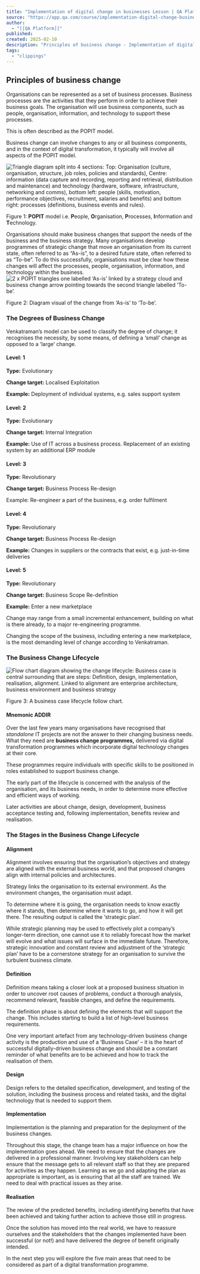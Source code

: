 ```yaml
---
title: "Implementation of digital change in businesses Lesson | QA Platform"
source: "https://app.qa.com/course/implementation-digital-change-businesses-1698/principles-business-change/?context_id=13677&context_resource=lp"
author:
  - "[[QA Platform]]"
published:
created: 2025-02-10
description: "Principles of business change - Implementation of digital change in businesses lesson from QA Platform. Start learning today with our digital training solutions."
tags:
  - "clippings"
---
```

## Principles of business change

Organisations can be represented as a set of business processes. Business processes are the activities that they perform in order to achieve their business goals. The organisation will use business components, such as people, organisation, information, and technology to support these processes.  

This is often described as the POPIT model. 

Business change can involve changes to any or all business components, and in the context of digital transformation, it typically will involve all aspects of the POPIT model.

![​Triangle diagram split into 4 sections: Top: Organisation (culture, organisation, structure, job roles, policies and standards), Centre: information (data capture and recording, reporting and retrieval, distribution and maintenance) and technology (hardware, software, infrastructure, networking and comms), bottom left: people (skills, motivation, performance objectives, recruitment, salaries and benefits) and bottom right: processes (definitions, business events and rules).](https://assets.cloudacademy.com/bakery/media/uploads/entity/blobid1-ca0ca0c8-92d0-46fd-9481-84d8a3f1b4ae.png)

Figure 1: **POPIT** model i.e. **P**eople, **O**rganisation, **P**rocesses, **I**nformation and **T**echnology.

Organisations should make business changes that support the needs of the business and the business strategy. Many organisations develop programmes of strategic change that move an organisation from its current state, often referred to as “As-is”, to a desired future state, often referred to as “To-be”. To do this successfully, organisations must be clear how these changes will affect the processes, people, organisation, information, and technology within the business.  ![2 x POPIT triangles one labelled ‘As-is’ linked by a strategy cloud and business change arrow pointing towards the second triangle labelled ‘To-be’.​](https://assets.cloudacademy.com/bakery/media/uploads/entity/blobid4-034dd9c9-c351-4d77-a967-1b27b6949586.png)

Figure 2: Diagram visual of the change from ‘As-is’ to ‘To-be’.

### **The Degrees of Business Change** 

Venkatraman’s model can be used to classify the degree of change; it recognises the necessity, by some means, of defining a ‘small’ change as opposed to a ‘large’ change. 

#### **Level**: 1

**Type:** Evolutionary 

**Change target:** Localised Exploitation

**Example:** Deployment of individual systems, e.g. sales support system 

#### **Level:** 2

**Type:** Evolutionary

**Change target:** Internal Integration 

**Example:** Use of IT across a business process. Replacement of an existing system by an additional ERP module 

#### **Level:** 3

**Type:** Revolutionary 

**Change target:** Business Process Re-design 

Example: Re-engineer a part of the business, e.g. order fulfilment

#### **Level:** 4

**Type:** Revolutionary 

**Change target:** Business Process Re-design 

**Example:** Changes in suppliers or the contracts that exist, e.g. just-in-time deliveries 

#### **Level:** 5

**Type:** Revolutionary 

**Change target:** Business Scope Re-definition 

**Example:** Enter a new marketplace

Change may range from a small incremental enhancement, building on what is there already, to a major re-engineering programme.  

Changing the scope of the business, including entering a new marketplace, is the most demanding level of change according to Venkatraman.  

### **The Business Change Lifecycle**

![Flow chart diagram showing the change lifecycle: Business case is central surrounding that are steps: Definition, design, implementation, realisation, alignment. Linked to alignment are enterprise architecture, business environment and business strategy](https://assets.cloudacademy.com/bakery/media/uploads/entity/blobid6-408478a3-6f6e-4dc2-81f6-539cd53e4989.png)

Figure 3: A business case lifecycle follow chart.

#### **Mnemonic ADDIR** 

Over the last few years many organisations have recognised that *standalone* IT projects are not the answer to their changing business needs. What they need are **business change programmes,** delivered via digital transformation programmes which incorporate digital technology changes at their core.  

These programmes require individuals with specific skills to be positioned in roles established to support business change. 

The early part of the lifecycle is concerned with the analysis of the organisation, and its business needs, in order to determine more effective and efficient ways of working.   

Later activities are about change, design, development, business acceptance testing and, following implementation, benefits review and realisation.

### **The Stages in the Business Change Lifecycle** 

#### **Alignment** 

Alignment involves ensuring that the organisation’s objectives and strategy are aligned with the external business world, and that proposed changes align with internal policies and architectures.  

Strategy links the organisation to its external environment. As the environment changes, the organisation must adapt.

To determine where it is going, the organisation needs to know exactly where it stands, then determine where it wants to go, and how it will get there. The resulting output is called the ‘strategic plan’.

While strategic planning may be used to effectively plot a company’s longer-term direction, one cannot use it to reliably forecast how the market will evolve and what issues will surface in the immediate future. Therefore, strategic innovation and constant review and adjustment of the ‘strategic plan’ have to be a cornerstone strategy for an organisation to survive the turbulent business climate.

#### **Definition**  

Definition means taking a closer look at a proposed business situation in order to uncover root causes of problems, conduct a thorough analysis, recommend relevant, feasible changes, and define the requirements.

The definition phase is about defining the elements that will support the change. This includes starting to build a list of high-level business requirements.

One very important artefact from any technology\-driven business change activity is the production and use of a ‘Business Case’ – it is the heart of successful digitally\-driven business change and should be a constant reminder of what benefits are to be achieved and how to track the realisation of them.

#### **Design** 

Design refers to the detailed specification, development, and testing of the solution, including the business process and related tasks, and the digital technology that is needed to support them.  

#### **Implementation** 

Implementation is the planning and preparation for the deployment of the business changes.  

Throughout this stage, the change team has a major influence on how the implementation goes ahead. We need to ensure that the changes are delivered in a professional manner. Involving key stakeholders can help ensure that the message gets to all relevant staff so that they are prepared for activities as they happen. Learning as we go and adapting the plan as appropriate is important, as is ensuring that all the staff are trained. We need to deal with practical issues as they arise.  

#### **Realisation** 

The review of the predicted benefits, including identifying benefits that have been achieved and taking further action to achieve those still in progress.

Once the solution has moved into the real world, we have to reassure ourselves and the stakeholders that the changes implemented have been successful (or not!) and have delivered the degree of benefit originally intended.

In the next step you will explore the five main areas that need to be considered as part of a digital transformation programme.